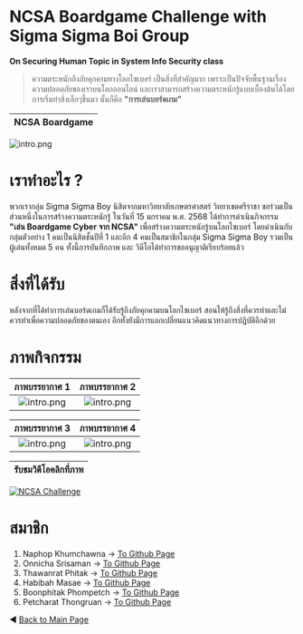 # NCSA Boardgame Challenge with Sigma Sigma Boi Group
**On Securing Human Topic in System Info Security class**
> ความตระหนักถึงภัยคุกคามทางโลกไซเบอร์ เป็นสิ่งที่สำคัญมาก เพราะเป็นปัจจัยพื้นฐานเรื่องความปลอดภัยของเราบนโลกออนไลน์ และเราสามารถสร้างความตระหนักรู้แบบเบื้องต้นได้โดยการเริ่มทำสิ่งเล็กๆขึ้นมา นั้นก็คือ **"การเล่นบอร์ดเกม"**

NCSA Boardgame             |
:-------------------------:|
![intro.png](img/CyberIMG.jpg)

# เราทำอะไร ?
พวกเรากลุ่ม Sigma Sigma Boy นิสิตจากมหาวิทยาลัยเกษตรศาสตร์ วิทยาเขตศรีราชา ขอร่วมเป็นส่วนหนึ่งในการสร้างความตระหนักรู้ ในวันที่ 15 มกราคม พ.ศ. 2568 ได้ทำการดำเนินกิจกรรม **"เล่น Boardgame Cyber จาก NCSA"** เพื่อสร้างความตระหนักรู้บนโลกไซเบอร์ โดยดำเนินกับกลุ่มตัวอย่าง 1 คนเป็นนิสิตชั้นปีที่ 1
และอีก 4 คนเป็นสมาชิกในกลุ่ม Sigma Sigma Boy รวมเป็นผู้เล่นทั้งหมด 5 คน ทั้งนี้การบันทึกภาพ และ วิดีโอได้ทำการขออนุญาติเรียบร้อยแล้ว

# สิ่งที่ได้รับ 
หลังจากที่ได้ทำการเล่นบอร์ดเกมก็ได้รับรู้ถึงภัยคุกคามบนโลกไซเบอร์ สอนให้รู้ถึงสิ่งที่ควรทำและไม่ควรทำเพื่อความปลอดภัยของตนเอง อีกทั้งยังมีการแลกเปลี่ยนแนวคิดแนวทางการปฎิบัติอีกด้วย

# ภาพกิจกรรม



ภาพบรรยากาศ 1            |  ภาพบรรยากาศ 2
:-------------------------:|:-------------------------:
![intro.png](img/CyberIMG2.jpg) |  ![intro.png](img/CyberIMG3.jpg)

ภาพบรรยากาศ 3            |  ภาพบรรยากาศ 4
:-------------------------:|:-------------------------:
![intro.png](img/CyberIMG4.jpg) |  ![intro.png](img/CyberIMG5.jpg)

รับชมวิดีโอคลิกที่ภาพ         |
:-------------------------:|
[![NCSA Challenge](https://img.youtube.com/vi/EG8Q1cCaP7M/maxresdefault.jpg)](https://youtu.be/EG8Q1cCaP7M?feature=shared)

# สมาชิก
1. Naphop Khumchawna -> [To Github Page](https://nutnaphop.github.io/nsca.md)
2. Onnicha Srisaman -> [To Github Page](https://momojoj.github.io)
3. Thawanrat Phitak -> [To Github Page](https://tongyeh.github.io)
4. Habibah Masae -> [To Github Page](https://chocokorn.github.io)
5. Boonphitak Phompetch -> [To Github Page](https://mrzcrocodile.github.io)
6. Petcharat Thongruan -> [To Github Page](https://nibkekie.github.io)

◀  [Back to Main Page](README.md)
